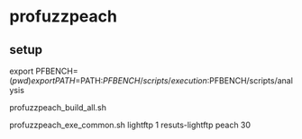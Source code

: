 # profuzzpeach
## setup
export PFBENCH=$(pwd)
export PATH=$PATH:$PFBENCH/scripts/execution:$PFBENCH/scripts/analysis

profuzzpeach_build_all.sh

profuzzpeach_exe_common.sh lightftp 1 resuts-lightftp peach 30
